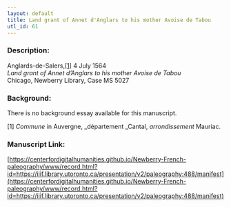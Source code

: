 ```yaml
---
layout: default
title: Land grant of Annet d'Anglars to his mother Avoise de Tabou
utl_id: 61
---
```


### Description:

Anglards-de-Salers,<a id="_ftnref1">[[1]](#_ftn1)</a> 4 July 1564<br>
_Land grant of Annet d’Anglars to his mother Avoise de Tabou_<br>
Chicago, Newberry Library, Case MS 5027

### Background:

There is no background essay available for this manuscript.

<a id="_ftn1">[1]</a> _Commune_ in Auvergne, _département _Cantal, _arrondissement_ Mauriac. 

### Manuscript Link:

[https://centerfordigitalhumanities.github.io/Newberry-French-paleography/www/record.html?id=https://iiif.library.utoronto.ca/presentation/v2/paleography:488/manifest](https://centerfordigitalhumanities.github.io/Newberry-French-paleography/www/record.html?id=https://iiif.library.utoronto.ca/presentation/v2/paleography:488/manifest)
